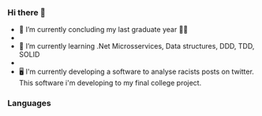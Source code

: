 ### Hi there 👋

- 🔭 I’m currently concluding my last graduate year :technologist:
- 
- 🌱 I’m currently learning .Net Microsservices, Data structures, DDD, TDD, SOLID
-
- :desktop_computer: I'm currently developing a software to analyse racists posts on twitter. This software i'm developing to my final college project. 

### Languages


